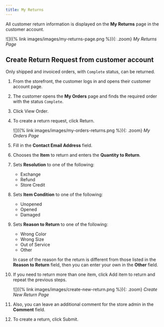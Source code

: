 ```yaml
---
title: My Returns
---
```


All customer return information is displayed on the **My Returns** page in the customer account.

![]({% link images/images/my-returns-page.png %}){: .zoom}
_My Returns Page_

## Create Return Request from customer account

Only shipped and invoiced orders, with `Complete` status, can be returned.

1. From the storefront, the customer logs in and opens their customer account page.

1. The customer opens the **My Orders** page and finds the required order with the status `Complete`.

1. Click <span class="btn">View Order</span>.

1. To create a return request, click <span class="btn">Return</span>.

   ![]({% link images/images/my-orders-returns.png %}){: .zoom}
   _My Orders Page_

1. Fill in the **Contact Email Address** field.

1. Chooses the **Item** to return and enters the **Quantity to Return**.

1. Sets **Resolution** to one of the following:

    - Exchange
    - Refund
    - Store Credit

1. Sets **Item Condition** to one of the following:

    - Unopened
    - Opened
    - Damaged

1. Sets **Reason to Return** to one of the following:

    - Wrong Color
    - Wrong Size
    - Out of Service
    - Other

    In case of the reason for the return is different from those listed in the **Reason to Return** field, then you can enter your own in the **Other** field.

1. If you need to return more than one item, click <span class="btn">Add item to return</span> and repeat the previous steps.

    ![]({% link images/images/create-new-return.png %}){: .zoom}
   _Create New Return Page_

1. Also, you can leave an additional comment for the store admin in the **Comment** field.

1. To create a return, click <span class="btn">Submit</span>.
